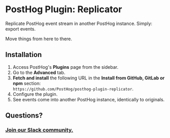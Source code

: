 # PostHog Plugin: Replicator

Replicate PostHog event stream in another PostHog instance. Simply: export events.

Move things from here to there.

## Installation

1. Access PostHog's **Plugins** page from the sidebar.
1. Go to the **Advanced** tab.
1. **Fetch and install** the following URL in the **Install from GitHub, GitLab or npm** section:  
   `https://github.com/PostHog/posthog-plugin-replicator`.
1. Configure the plugin.
1. See events come into another PostHog instance, identically to originals.

## Questions?

### [Join our Slack community.](https://posthog.com/slack)
